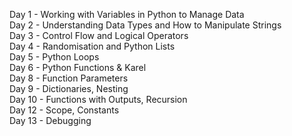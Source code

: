 Day 1 - Working with Variables in Python to Manage Data\
Day 2 - Understanding Data Types and How to Manipulate Strings\
Day 3 - Control Flow and Logical Operators\
Day 4 - Randomisation and Python Lists\
Day 5 - Python Loops\
Day 6 - Python Functions & Karel\
Day 8 - Function Parameters\
Day 9 - Dictionaries, Nesting\
Day 10 - Functions with Outputs, Recursion\
Day 12 - Scope, Constants\
Day 13 - Debugging